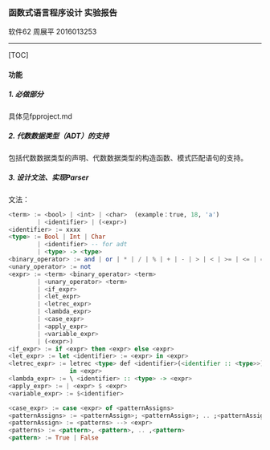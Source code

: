 ### 函数式语言程序设计 实验报告

软件62 周展平 2016013253

------

[TOC]

#### 功能

##### 1. 必做部分

具体见fpproject.md



##### 2. 代数数据类型（ADT）的支持

包括代数数据类型的声明、代数数据类型的构造函数、模式匹配语句的支持。



##### 3. 设计文法、实现Parser

文法：

```haskell
<term> := <bool> | <int> | <char>  (example：true, 18, 'a')
		| <identifier> | (<expr>)
<identifier> := xxxx
<type> := Bool | Int | Char 
		| <identifier> -- for adt
		| <type> -> <type>
<binary_operator> := and | or | * | / | % | + | - | > | < | >= | <= | == | /=
<unary_operator> := not
<expr> := <term> <binary_operator> <term> 
		| <unary_operator> <term>
		| <if_expr>
		| <let_expr>
		| <letrec_expr>
		| <lambda_expr>
		| <case_expr>
		| <apply_expr>
		| <variable_expr>
		| (<expr>)
<if_expr> := if <expr> then <expr> else <expr>
<let_expr> := let <identifier> := <expr> in <expr>
<letrec_expr> := letrec <type> def <identifier>(<identifier :: <type>>){<expr>}
				 in <expr>
<lambda_expr> := \ <identifier> :: <type> -> <expr>
<apply_expr> := | <expr> $ <expr>
<variable_expr> := $<identifier>

<case_expr> := case <expr> of <patternAssigns>
<patternAssigns> := <patternAssign>; <patternAssign>; .. ;<patternAssign>
<patternAssign> := <patterns> --> <expr>
<patterns> := <pattern>, <pattern>, .. ,<pattern>
<pattern> := True | False 
```

